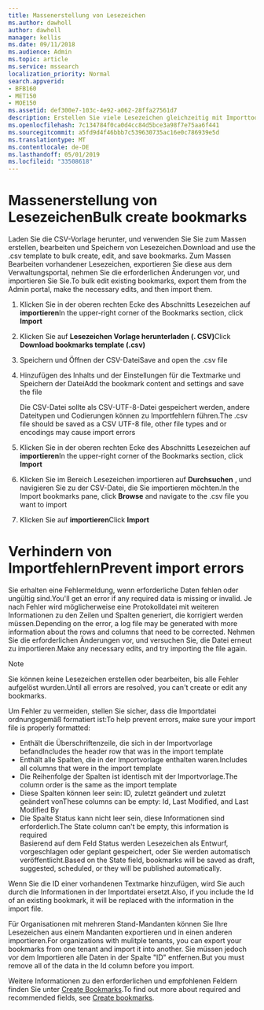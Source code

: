 ```yaml
---
title: Massenerstellung von Lesezeichen
ms.author: dawholl
author: dawholl
manager: kellis
ms.date: 09/11/2018
ms.audience: Admin
ms.topic: article
ms.service: mssearch
localization_priority: Normal
search.appverid:
- BFB160
- MET150
- MOE150
ms.assetid: def300e7-103c-4e92-a062-28ffa27561d7
description: Erstellen Sie viele Lesezeichen gleichzeitig mit Importtools für das Microsoft Search-Verwaltungsportal.
ms.openlocfilehash: 7c134784f0ca0d4cc84d5bce3a98f7e75aa6f441
ms.sourcegitcommit: a5fd9d4f46bbb7c539630735ac16e0c786939e5d
ms.translationtype: MT
ms.contentlocale: de-DE
ms.lasthandoff: 05/01/2019
ms.locfileid: "33508618"
---
```

# <a name="bulk-create-bookmarks"></a><span data-ttu-id="768e0-103">Massenerstellung von Lesezeichen</span><span class="sxs-lookup"><span data-stu-id="768e0-103">Bulk create bookmarks</span></span>

<span data-ttu-id="768e0-104">Laden Sie die CSV-Vorlage herunter, und verwenden Sie Sie zum Massen erstellen, bearbeiten und Speichern von Lesezeichen.</span><span class="sxs-lookup"><span data-stu-id="768e0-104">Download and use the .csv template to bulk create, edit, and save bookmarks.</span></span> <span data-ttu-id="768e0-105">Zum Massen Bearbeiten vorhandener Lesezeichen, exportieren Sie diese aus dem Verwaltungsportal, nehmen Sie die erforderlichen Änderungen vor, und importieren Sie Sie.</span><span class="sxs-lookup"><span data-stu-id="768e0-105">To bulk edit existing bookmarks, export them from the Admin portal, make the necessary edits, and then import them.</span></span>
  
1. <span data-ttu-id="768e0-106">Klicken Sie in der oberen rechten Ecke des Abschnitts Lesezeichen auf **importieren**</span><span class="sxs-lookup"><span data-stu-id="768e0-106">In the upper-right corner of the Bookmarks section, click **Import**</span></span>
    
2. <span data-ttu-id="768e0-107">Klicken Sie auf **Lesezeichen Vorlage herunterladen (. CSV)**</span><span class="sxs-lookup"><span data-stu-id="768e0-107">Click **Download bookmarks template (.csv)**</span></span>
    
3. <span data-ttu-id="768e0-108">Speichern und Öffnen der CSV-Datei</span><span class="sxs-lookup"><span data-stu-id="768e0-108">Save and open the .csv file</span></span>
    
4. <span data-ttu-id="768e0-109">Hinzufügen des Inhalts und der Einstellungen für die Textmarke und Speichern der Datei</span><span class="sxs-lookup"><span data-stu-id="768e0-109">Add the bookmark content and settings and save the file</span></span>

    <span data-ttu-id="768e0-110">Die CSV-Datei sollte als CSV-UTF-8-Datei gespeichert werden, andere Dateitypen und Codierungen können zu Importfehlern führen.</span><span class="sxs-lookup"><span data-stu-id="768e0-110">The .csv file should be saved as a CSV UTF-8 file, other file types and or encodings may cause import errors</span></span>
    
5. <span data-ttu-id="768e0-111">Klicken Sie in der oberen rechten Ecke des Abschnitts Lesezeichen auf **importieren**</span><span class="sxs-lookup"><span data-stu-id="768e0-111">In the upper-right corner of the Bookmarks section, click **Import**</span></span>
    
6. <span data-ttu-id="768e0-112">Klicken Sie im Bereich Lesezeichen importieren auf **Durchsuchen** , und navigieren Sie zu der CSV-Datei, die Sie importieren möchten.</span><span class="sxs-lookup"><span data-stu-id="768e0-112">In the Import bookmarks pane, click **Browse** and navigate to the .csv file you want to import</span></span> 
    
7. <span data-ttu-id="768e0-113">Klicken Sie auf **importieren**</span><span class="sxs-lookup"><span data-stu-id="768e0-113">Click **Import**</span></span>

# <a name="prevent-import-errors"></a><span data-ttu-id="768e0-114">Verhindern von Importfehlern</span><span class="sxs-lookup"><span data-stu-id="768e0-114">Prevent import errors</span></span>      
<span data-ttu-id="768e0-115">Sie erhalten eine Fehlermeldung, wenn erforderliche Daten fehlen oder ungültig sind.</span><span class="sxs-lookup"><span data-stu-id="768e0-115">You'll get an error if any required data is missing or invalid.</span></span> <span data-ttu-id="768e0-116">Je nach Fehler wird möglicherweise eine Protokolldatei mit weiteren Informationen zu den Zeilen und Spalten generiert, die korrigiert werden müssen.</span><span class="sxs-lookup"><span data-stu-id="768e0-116">Depending on the error, a log file may be generated with more information about the rows and columns that need to be corrected.</span></span> <span data-ttu-id="768e0-117">Nehmen Sie die erforderlichen Änderungen vor, und versuchen Sie, die Datei erneut zu importieren.</span><span class="sxs-lookup"><span data-stu-id="768e0-117">Make any necessary edits, and try importing the file again.</span></span>

> [!NOTE]
> <span data-ttu-id="768e0-118">Sie können keine Lesezeichen erstellen oder bearbeiten, bis alle Fehler aufgelöst wurden.</span><span class="sxs-lookup"><span data-stu-id="768e0-118">Until all errors are resolved, you can't create or edit any bookmarks.</span></span> 

<span data-ttu-id="768e0-119">Um Fehler zu vermeiden, stellen Sie sicher, dass die Importdatei ordnungsgemäß formatiert ist:</span><span class="sxs-lookup"><span data-stu-id="768e0-119">To help prevent errors, make sure your import file is properly formatted:</span></span>
- <span data-ttu-id="768e0-120">Enthält die Überschriftenzeile, die sich in der Importvorlage befand</span><span class="sxs-lookup"><span data-stu-id="768e0-120">Includes the header row that was in the import template</span></span>
- <span data-ttu-id="768e0-121">Enthält alle Spalten, die in der Importvorlage enthalten waren.</span><span class="sxs-lookup"><span data-stu-id="768e0-121">Includes all columns that were in the import template</span></span>
- <span data-ttu-id="768e0-122">Die Reihenfolge der Spalten ist identisch mit der Importvorlage.</span><span class="sxs-lookup"><span data-stu-id="768e0-122">The column order is the same as the import template</span></span>
- <span data-ttu-id="768e0-123">Diese Spalten können leer sein: ID, zuletzt geändert und zuletzt geändert von</span><span class="sxs-lookup"><span data-stu-id="768e0-123">These columns can be empty: Id, Last Modified, and Last Modified By</span></span>
- <span data-ttu-id="768e0-124">Die Spalte Status kann nicht leer sein, diese Informationen sind erforderlich.</span><span class="sxs-lookup"><span data-stu-id="768e0-124">The State column can't be empty, this information is required</span></span>  
<span data-ttu-id="768e0-125">Basierend auf dem Feld Status werden Lesezeichen als Entwurf, vorgeschlagen oder geplant gespeichert, oder Sie werden automatisch veröffentlicht.</span><span class="sxs-lookup"><span data-stu-id="768e0-125">Based on the State field, bookmarks will be saved as draft, suggested, scheduled, or they will be published automatically.</span></span>

<span data-ttu-id="768e0-126">Wenn Sie die ID einer vorhandenen Textmarke hinzufügen, wird Sie auch durch die Informationen in der Importdatei ersetzt.</span><span class="sxs-lookup"><span data-stu-id="768e0-126">Also, if you include the Id of an existing bookmark, it will be replaced with the information in the import file.</span></span>

<span data-ttu-id="768e0-127">Für Organisationen mit mehreren Stand-Mandanten können Sie Ihre Lesezeichen aus einem Mandanten exportieren und in einen anderen importieren.</span><span class="sxs-lookup"><span data-stu-id="768e0-127">For organizations with mulitple tenants, you can export your bookmarks from one tenant and import it into another.</span></span> <span data-ttu-id="768e0-128">Sie müssen jedoch vor dem Importieren alle Daten in der Spalte "ID" entfernen.</span><span class="sxs-lookup"><span data-stu-id="768e0-128">But you must remove all of the data in the Id column before you import.</span></span>

<span data-ttu-id="768e0-129">Weitere Informationen zu den erforderlichen und empfohlenen Feldern finden Sie unter [Create Bookmarks](create-bookmarks.md).</span><span class="sxs-lookup"><span data-stu-id="768e0-129">To find out more about required and recommended fields, see [Create bookmarks](create-bookmarks.md).</span></span>
